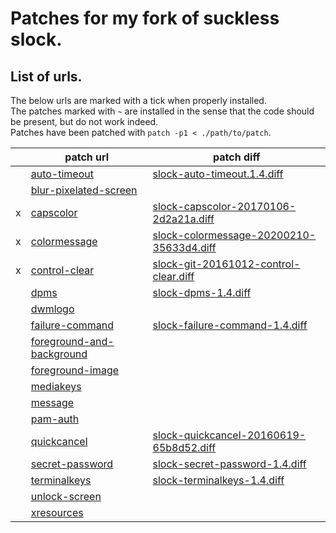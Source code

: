 # Patches for my fork of suckless slock.

## List of urls.

The below urls are marked with a tick when properly installed.  
The patches marked with `~` are installed in the sense that the code should be present, but do not work indeed.  
Patches have been patched with `patch -p1 < ./path/to/patch`.

|   | patch url                   | patch diff                                 |
|---|-----------------------------|--------------------------------------------|
|   | [auto-timeout]              | [slock-auto-timeout.1.4.diff]              |
|   | [blur-pixelated-screen]     |                                            |
| x | [capscolor]                 | [slock-capscolor-20170106-2d2a21a.diff]    |
| x | [colormessage]              | [slock-colormessage-20200210-35633d4.diff] |
| x | [control-clear]             | [slock-git-20161012-control-clear.diff]    |
|   | [dpms]                      | [slock-dpms-1.4.diff]                      |
|   | [dwmlogo]                   |                                            |
|   | [failure-command]           | [slock-failure-command-1.4.diff]           |
|   | [foreground-and-background] |                                            |
|   | [foreground-image]          |                                            |
|   | [mediakeys]                 |                                            |
|   | [message]                   |                                            |
|   | [pam-auth]                  |                                            |
|   | [quickcancel]               | [slock-quickcancel-20160619-65b8d52.diff]  |
|   | [secret-password]           | [slock-secret-password-1.4.diff]           |
|   | [terminalkeys]              | [slock-terminalkeys-1.4.diff]              |
|   | [unlock-screen]             |                                            |
|   | [xresources]                |                                            |

<!-- all the patches at https://surf.suckless.org/patches/ -->
[auto-timeout]:              https://tools.suckless.org/slock/patches/auto-timeout
[blur-pixelated-screen]:     https://tools.suckless.org/slock/patches/blur-pixelated-screen
[capscolor]:                 https://tools.suckless.org/slock/patches/capscolor
[colormessage]:              https://tools.suckless.org/slock/patches/colormessage
[control-clear]:             https://tools.suckless.org/slock/patches/control-clear
[dpms]:                      https://tools.suckless.org/slock/patches/dpms
[dwmlogo]:                   https://tools.suckless.org/slock/patches/dwmlogo
[failure-command]:           https://tools.suckless.org/slock/patches/failure-command
[foreground-and-background]: https://tools.suckless.org/slock/patches/foreground-and-background
[foreground-image]:          https://tools.suckless.org/slock/patches/foreground-image
[mediakeys]:                 https://tools.suckless.org/slock/patches/mediakeys
[message]:                   https://tools.suckless.org/slock/patches/message
[pam-auth]:                  https://tools.suckless.org/slock/patches/pam-auth
[quickcancel]:               https://tools.suckless.org/slock/patches/quickcancel
[secret-password]:           https://tools.suckless.org/slock/patches/secret-password
[terminalkeys]:              https://tools.suckless.org/slock/patches/terminalkeys
[unlock-screen]:             https://tools.suckless.org/slock/patches/unlock-screen
[xresources]:                https://tools.suckless.org/slock/patches/xresources

<!-- all the downloaded diffs -->
[slock-auto-timeout.1.4.diff]:              slock-auto-timeout.1.4.diff
[slock-capscolor-20170106-2d2a21a.diff]:    slock-capscolor-20170106-2d2a21a.diff
[slock-colormessage-20200210-35633d4.diff]: slock-colormessage-20200210-35633d4.diff
[slock-git-20161012-control-clear.diff]:    slock-git-20161012-control-clear.diff
[slock-dpms-1.4.diff]:                      slock-dpms-1.4.diff
[slock-failure-command-1.4.diff]:           slock-failure-command-1.4.diff
[slock-quickcancel-20160619-65b8d52.diff]:  slock-quickcancel-20160619-65b8d52.diff
[slock-secret-password-1.4.diff]:           slock-secret-password-1.4.diff
[slock-terminalkeys-1.4.diff]:              slock-terminalkeys-1.4.diff

